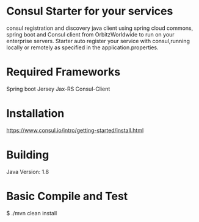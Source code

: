 Consul Starter for your services
================================
consul registration  and discovery java client using spring cloud commons, spring boot and Consul client from OrbitzWorldwide to run on your enterprise servers. Starter auto register your service with consul,running locally or remotely as specified in the application.properties.

Required Frameworks
===================
Spring boot
Jersey Jax-RS
Consul-Client

Installation
=============
https://www.consul.io/intro/getting-started/install.html

Building
==========
Java Version: 1.8

Basic Compile and Test
======================
$ ./mvn clean install



